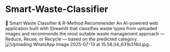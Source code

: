 # Smart-Waste-Classifier
🌱 Smart Waste Classifier &amp; R-Method Recommender An AI-powered web application built with Streamlit that classifies waste types from uploaded images and recommends the most suitable waste management approach — Reduce, Reuse, or Recycle — based on the predicted category.
![Uploading WhatsApp Image 2025-07-13 at 15.58.04_631b316d.jpg…]()
